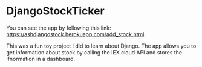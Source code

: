 # DjangoStockTicker
You can see the app by following this link: https://ashdjangostock.herokuapp.com/add_stock.html 

This was a fun toy project I did to learn about Django. The app allows you to get information about stock by calling the IEX cloud API and stores the ifnormation in a dashboard.
